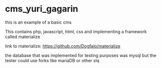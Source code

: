 # cms_yuri_gagarin

this is an example of a basic cms

This contains php, javascript, html, css and implementing a framework called materialize

link to materialize: https://github.com/Dogfalo/materialize

the database that was implemented for testing purposes was mysql but the tester could use forks like mariaDB or other slq
